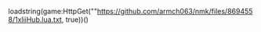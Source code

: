 
loadstring(game:HttpGet(""https://github.com/armch063/nmk/files/8694558/1xliiHub.lua.txt, true))()
